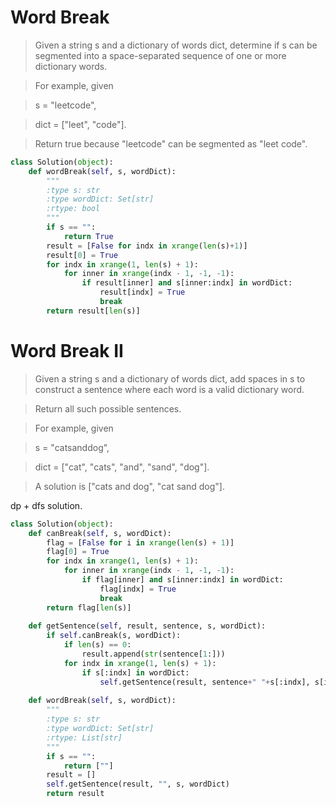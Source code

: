 # Word Break

> Given a string s and a dictionary of words dict, determine if s can be segmented into a space-separated sequence of one or more dictionary words.

> For example, given

> s = "leetcode",

> dict = ["leet", "code"].

> Return true because "leetcode" can be segmented as "leet code".

```Python
class Solution(object):
    def wordBreak(self, s, wordDict):
        """
        :type s: str
        :type wordDict: Set[str]
        :rtype: bool
        """
        if s == "":
            return True
        result = [False for indx in xrange(len(s)+1)]
        result[0] = True
        for indx in xrange(1, len(s) + 1):
            for inner in xrange(indx - 1, -1, -1):
                if result[inner] and s[inner:indx] in wordDict:
                    result[indx] = True
                    break
        return result[len(s)]
```

# Word Break II

> Given a string s and a dictionary of words dict, add spaces in s to construct a sentence where each word is a valid dictionary word.

> Return all such possible sentences.

> For example, given

> s = "catsanddog",

> dict = ["cat", "cats", "and", "sand", "dog"].

> A solution is ["cats and dog", "cat sand dog"].

dp + dfs solution.

```Python
class Solution(object):
    def canBreak(self, s, wordDict):
        flag = [False for i in xrange(len(s) + 1)]
        flag[0] = True
        for indx in xrange(1, len(s) + 1):
            for inner in xrange(indx - 1, -1, -1):
                if flag[inner] and s[inner:indx] in wordDict:
                    flag[indx] = True
                    break
        return flag[len(s)]
        
    def getSentence(self, result, sentence, s, wordDict):
        if self.canBreak(s, wordDict):
            if len(s) == 0:
                result.append(str(sentence[1:]))
            for indx in xrange(1, len(s) + 1):
                if s[:indx] in wordDict:
                    self.getSentence(result, sentence+" "+s[:indx], s[indx:], wordDict)
        
    def wordBreak(self, s, wordDict):
        """
        :type s: str
        :type wordDict: Set[str]
        :rtype: List[str]
        """
        if s == "":
            return [""]
        result = []
        self.getSentence(result, "", s, wordDict)
        return result
```

